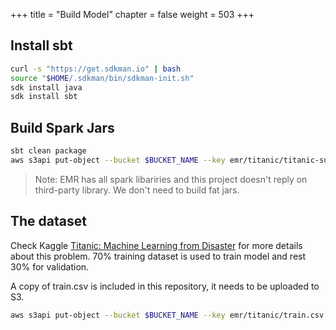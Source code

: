 +++
title = "Build Model"
chapter = false
weight = 503
+++


## Install sbt

```sh
curl -s "https://get.sdkman.io" | bash
source "$HOME/.sdkman/bin/sdkman-init.sh"
sdk install java
sdk install sbt
```

## Build Spark Jars

```sh
sbt clean package
aws s3api put-object --bucket $BUCKET_NAME --key emr/titanic/titanic-survivors-prediction_2.11-1.0.jar --body target/scala-2.11/titanic-survivors-prediction_2.11-1.0.jar
```

> Note: EMR has all spark libariries and this project doesn't reply on third-party library. We don't need to build fat jars.

## The dataset

Check Kaggle [Titanic: Machine Learning from Disaster](https://www.kaggle.com/c/titanic) for more details about this problem. 70% training dataset is used to train model and rest 30% for validation.

A copy of train.csv is included in this repository, it needs to be uploaded to S3.

```sh
aws s3api put-object --bucket $BUCKET_NAME --key emr/titanic/train.csv --body train.csv
```
